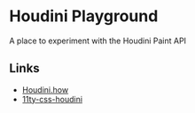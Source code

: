# Houdini Playground

A place to experiment with the Houdini Paint API

## Links

- [Houdini.how](https://houdini.how/)
- [11ty-css-houdini](https://github.com/5t3ph/11ty-css-houdini)
